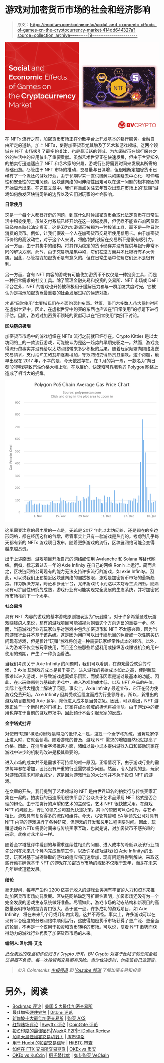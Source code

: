 # 游戏对加密货币市场的社会和经济影响

> 原文：<https://medium.com/coinmonks/social-and-economic-effects-of-games-on-the-cryptocurrency-market-414dd644327a?source=collection_archive---------19----------------------->

![](img/04f039478ab9b0681a636640d708694d.png)

在 NFTs 流行之前，加密货币市场正在分散平台上开发基本的银行服务。金融自由所走的道路，加上 NFTs，使得加密货币尤其触及了艺术和游戏领域。这两个领域在 NFT 市场吸引了最多的关注，也是最活跃的领域，为加密货币在银行服务之外的生活中的应用做出了重要贡献。虽然艺术世界正在快速发展，但由于世界知名的拍卖行迅速适应了 NFT 和艺术家的兴趣，游戏行业将需要时间来发展其所需的基础设施。尽管由于 NFT 市场的推动，交易量与日俱增，但很难断定加密货币已经有了一个发达的游戏行业。由于长期以来一直试图解决的围绕去中心化、可伸缩性和安全性的三难问题，区块链网络的可伸缩性困难可以在这一问题的根本原因的开始显示出来。在这篇文章中，我们将重点关注去年首次出现在市场上的“玩赚”游戏如何触发区块链网络的边界以及它们对玩家的社会影响。

**日常使用**

这是一个每个人都很好奇的问题，到底什么时候加密货币会取代法定货币在日常生活中积极使用。虽然支付系统已经开始在这一领域发展，但仍然不能宣布加密货币已经完全取代法定货币。这是因为加密货币被视为一种投资工具，而不是一种日常消费的货币。例如，让我们假设一个人在加密货币交易所使用信用卡。由于加密货币价格的高波动性，对于这个人来说，将他/她的钱留在交易所不是很有吸引力。另一方面，由于其集中的结构，将其作为稳定的货币储存并没有提供与银行非常不同的解决方案。此外，由于交易所是集中的，它们在这方面并不比银行有多大优势。因此，尽管投资加密货币是有意义的，但在日常生活中使用它们还不是很有利。

另一方面，含有 NFT 内容的游戏有可能使加密货币不仅仅是一种投资工具，而是一种日常需求的社交工具。除了管理金融交易和投资的交易所、NFT 市场或 DeFi 平台之外，NFT 的游戏也开始被积极用于缓解压力和与一群朋友共度时光，它被认为是揭示加密货币最重要的社会发展过程的候选对象。

术语“日常使用”主要指我们在外面购买的东西。然而，我们大多数人花大量的时间在虚拟世界中。因此，在虚拟世界中购买的东西也应该在“日常使用”的标题下进行评估。因此，游戏对加密货币领域的贡献可以在“日常使用”类别下讨论。

**区块链的极限**

加密货币市场中的游戏组织在 NFTs 流行之前就已经存在。Crypto Kitties 是以太坊网络上的一款流行游戏，可能被认为是这一趋势的早期先驱之一。然而，游戏变得流行的事实并没有给以太坊网络带来多少积极的后果。随着玩家频繁向网络发送交易请求，支付给矿工的瓦斯逐渐增加，导致网络变得昂贵且低效。这个问题，最早出现在 2017 年，不幸的是，今天依然存在。在 1 月的第一周，一款名为“向日葵”的游戏导致汽油价格大幅上涨，在以廉价、快速和可靠著称的 Polygon 网络上造成了相当大的拥堵。

![](img/83d823c634079df27617f8f066da5aa6.png)

这里需要注意的最本质的一点是，无论是 2017 年的以太坊网络，还是现在的多边形网络，都在经历这样的气增，尽管事实上只有一款游戏是热门的。考虑到几乎每天都有新的 NFTs 游戏项目发布，随着更多游戏的流行，区块链网络可能会变得越来越昂贵。

出于上述原因，游戏项目开发自己的网络或使用 Avalanche 和 Solana 等替代网络。例如，标志着过去一年的 Axie Infinity 在自己的网络 Ronin 上运行。简而言之，区块链网络公司现有的能力无法支持许多流行的游戏，如 Axie Infinity。因此，可以说我们正在接近区块链网络的自然极限，游戏是加密货币市场的最新趋势。作为解决方案，跨链和多链平台，允许游戏代币到达以太坊等主流网络。随着现有可扩展性研究的成熟，游戏行业有可能实现完全发展的生态系统，并将加密货币市场推向下一个水平。

**社会困境**

具有 NFT 内容的游戏的基本游戏原则被表达为“玩到赚”。对于许多希望通过玩游戏赚钱的人来说，现有的游戏项目可能被视为朝着这个方向迈出的重要一步。然而，当前游戏行业的玩家似乎对游戏中包含加密货币和 NFT 不太感兴趣，因为当前游戏行业并不基于该系统。这是因为用户可以出于娱乐目的免费或一次性购买访问现有游戏，但是预计“玩赚”游戏将创造一种需要玩家经常性成本的经济。此外，认为游戏不仅会被玩家使用，而且还会被那些希望利用或操纵游戏赚钱机会的用户使用的预期，产生了一种负面看法。

当我们考虑关于 Axie Infinity 的问题时，我们可以看到，在游戏最受欢迎的时候，3 Axie 玩游戏的成本是数千美元。进入游戏的初始成本如此之高，使得新玩家难以进入游戏，并导致游戏远离娱乐因素，而娱乐因素是游戏最基本的功能。因此，在以玩赚原则为基础的游戏中，进入游戏的成本低，以及 NFT 产品的升值，实际上在很大程度上解决了问题。事实上，Axie Infinity 最近宣布，它正在努力使游戏免费开始。Axie Infinity 因其受欢迎程度而成为行业领导者。所以，新推出的游戏项目要想和 Axie 竞争，降低进入成本是当务之急。因此，可以看出，NFT 游戏正处于一个新时代的门槛上，玩家在成本领域的担忧将被消除。由于游戏中的费用也存在于当前的游戏市场中，因此预计不会引起玩家的反应。

**金字塔式批评**

对使用“玩赚”概念的游戏最常见的批评之一是，这是一个金字塔系统，当新玩家停止进入时，它就会倒塌。随着游戏的普及，游戏 NFT 需求的增加自然也就提高了价格。因此，在消除金字塔批评方面，诸如以最小成本提供游戏入口和鼓励玩家在游戏中进步的机制的改进是极其重要的。

进入市场的成本并不是需求不可持续的唯一原因。正常情况下，由于游戏行业的需求每年都在增加，因此没有严重的行业需求减少问题。然而，令人担忧的是，玩家对游戏的需求可能会减少，这是因为游戏行业的大公司并不急于投资 NFT 的游戏。

在文章的开头，我们提到了艺术领域的 NFT 是由世界知名的拍卖行与传统买家汇集在一起的。拍卖行的迅速采用很快平息了公众关于艺术品采用 NFT 格式是否合理的辩论。由于拍卖行的声望和艺术的主观性，艺术 NFT 很快被采用。在游戏 NFT 的问题上，行业的领先公司避免快速决策。其中的原因可以总结为，与艺术相比，游戏具有复杂得多的流程和组件。今天，尽管育碧和 EA 等领先公司对具有 NFT 内容的游戏进行了各种研究，但游戏的开发和采用过程需要时间。因此，玩赚游戏的 NFTs 需要时间来与传统买家互动，也就是说，对加密货币不感兴趣的玩家，就像对艺术品一样。

随着金字塔批评中看到的与需求连续性相关的问题、进入成本的降低以及该行业领先公司在未来几个月内完成当前工作，以及许多成功游戏(如 Axie Infinity)的出现，玩家对基于游戏赚取的游戏的适应将迅速增加，现有问题将得到解决。采取这些行动将确保基于 NFT 的游戏在加密货币市场的崛起不仅限于去年，而是在未来几年继续迅猛发展。

**结论**

毫无疑问，每年产生约 2200 亿美元收入的游戏业务拥有丰富的人力和资本来推动加密货币市场向前发展。区块链网络缺乏可扩展性表明，加密市场还没有为一个完全发展的游戏生态系统做好准备。尽管如此，游戏市场的动态结构和新项目的高数量表明市场的投资胃口很大。基于这一点，许多成功的游戏项目，如 Axie Infinity，将在未来几个月或几年内实现，这并不奇怪。事实上，许多游戏可以在现有平台密度的分散网络中顺利运行，这使得加密货币市场获得了更广泛、更全面的轮廓，不再是一个仅用于投资和货币转移的市场。可以说，随着 NFT 趋势而获得动力的游戏行业代表了加密货币市场的未来。

**编制人:贝尔凯·艾比**

*此处表达的观点和评论归 BV Crypto 所有。BV Crypto 对基于此帖子的任何金融交易概不负责。每一次投资和交易都有风险。当你做决定时，你应该自己做调查。*

> *加入 Coinmonks* [*电报频道*](https://t.me/coincodecap) *和* [*Youtube 频道*](https://www.youtube.com/c/coinmonks/videos) *了解加密交易和投资*

# 另外，阅读

*   [Bookmap 评论](https://coincodecap.com/bookmap-review-2021-best-trading-software) | [美国 5 大最佳加密交易所](https://coincodecap.com/crypto-exchange-usa)
*   最佳加密[硬件钱包](/coinmonks/hardware-wallets-dfa1211730c6) | [Bitbns 评论](/coinmonks/bitbns-review-38256a07e161)
*   [新加坡十大最佳加密交易所](https://coincodecap.com/crypto-exchange-in-singapore) | [购买 AXS](https://coincodecap.com/buy-axs-token)
*   [红狗赌场评论](https://coincodecap.com/red-dog-casino-review) | [Swyftx 评论](https://coincodecap.com/swyftx-review) | [CoinGate 评论](https://coincodecap.com/coingate-review)
*   [投资印度的最佳密码](https://coincodecap.com/best-crypto-to-invest-in-india-in-2021)|[WazirX P2P](https://coincodecap.com/wazirx-p2p)|[Hi Dollar Review](https://coincodecap.com/hi-dollar-review)
*   [加拿大最佳加密交易机器人](https://coincodecap.com/5-best-crypto-trading-bots-in-canada) | [库币评论](https://coincodecap.com/kucoin-review)
*   [用于 Huobi 的加密交易信号](https://coincodecap.com/huobi-crypto-trading-signals) | [HitBTC 审查](/coinmonks/hitbtc-review-c5143c5d53c2)
*   [如何在 FTX 交易所交易期货](https://coincodecap.com/ftx-futures-trading) | [OKEx vs 币安](https://coincodecap.com/okex-vs-binance)
*   [OKEx vs KuCoin](https://coincodecap.com/okex-kucoin) | [摄氏替代度](https://coincodecap.com/celsius-alternatives) | [如何购买 VeChain](https://coincodecap.com/buy-vechain)